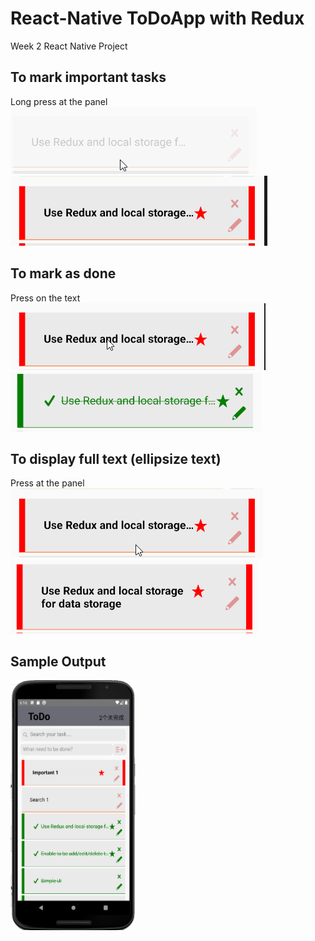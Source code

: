 # React-Native ToDoApp with Redux
Week 2 React Native Project

## To mark important tasks
Long press at the panel  
![](image/normalTask.png)
![](image/importantTask.png)

## To mark as done
Press on the text  
![](image/markAsDone(before).png)
![](image/markAsDone.PNG)

## To display full text (ellipsize text)
Press at the panel  
![](image/ellipsize(before).png)
![](image/ellipsize(after).PNG)

## Sample Output
<img src="image/Main.png" width="200" height="400" />

